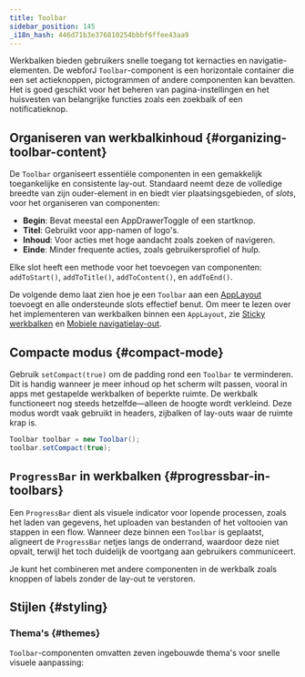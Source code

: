 ```yaml
---
title: Toolbar
sidebar_position: 145
_i18n_hash: 446d71b3e376810254bbbf6ffee43aa9
---
```

<DocChip chip="shadow" />
<DocChip chip="name" label="dwc-toolbar" />
<DocChip chip='since' label='24.12' />
<JavadocLink type="toolbar" location="com/webforj/component/layout/toolbar/Toolbar" top='true'/>

Werkbalken bieden gebruikers snelle toegang tot kernacties en navigatie-elementen. De webforJ `Toolbar`-component is een horizontale container die een set actieknoppen, pictogrammen of andere componenten kan bevatten. Het is goed geschikt voor het beheren van pagina-instellingen en het huisvesten van belangrijke functies zoals een zoekbalk of een notificatieknop.

## Organiseren van werkbalkinhoud {#organizing-toolbar-content}

De `Toolbar` organiseert essentiële componenten in een gemakkelijk toegankelijke en consistente lay-out. Standaard neemt deze de volledige breedte van zijn ouder-element in en biedt vier plaatsingsgebieden, of _slots_, voor het organiseren van componenten:

- **Begin**: Bevat meestal een <JavadocLink type="applayout" location="com/webforj/component/layout/applayout/AppDrawerToggle" code='true'>AppDrawerToggle</JavadocLink> of een startknop.
- **Titel**: Gebruikt voor app-namen of logo's.
- **Inhoud**: Voor acties met hoge aandacht zoals zoeken of navigeren.
- **Einde**: Minder frequente acties, zoals gebruikersprofiel of hulp.

Elke slot heeft een methode voor het toevoegen van componenten: `addToStart()`, `addToTitle()`, `addToContent()`, en `addToEnd()`.

De volgende demo laat zien hoe je een `Toolbar` aan een [AppLayout](./app-layout) toevoegt en alle ondersteunde slots effectief benut.
Om meer te lezen over het implementeren van werkbalken binnen een `AppLayout`, zie [Sticky werkbalken](./app-layout#sticky-toolbars) en [Mobiele navigatielay-out](./app-layout#mobile-navigation-layout).

<AppLayoutViewer
path='/webforj/toolbarslots?' mobile='false'
javaE='https://raw.githubusercontent.com/webforj/webforj-documentation/refs/heads/main/src/main/java/com/webforj/samples/views/toolbar/ToolbarSlotsView.java'
height='300px'
/>

## Compacte modus {#compact-mode}

Gebruik `setCompact(true)` om de padding rond een `Toolbar` te verminderen. Dit is handig wanneer je meer inhoud op het scherm wilt passen, vooral in apps met gestapelde werkbalken of beperkte ruimte. De werkbalk functioneert nog steeds hetzelfde—alleen de hoogte wordt verkleind. Deze modus wordt vaak gebruikt in headers, zijbalken of lay-outs waar de ruimte krap is.

```java
Toolbar toolbar = new Toolbar();
toolbar.setCompact(true);
```

<AppLayoutViewer path='/webforj/toolbarcompact?' mobile='false'
javaE='https://raw.githubusercontent.com/webforj/webforj-documentation/refs/heads/main/src/main/java/com/webforj/samples/views/toolbar/ToolbarCompactView.java'
/>

## `ProgressBar` in werkbalken {#progressbar-in-toolbars}

Een `ProgressBar` dient als visuele indicator voor lopende processen, zoals het laden van gegevens, het uploaden van bestanden of het voltooien van stappen in een flow. Wanneer deze binnen een `Toolbar` is geplaatst, aligneert de `ProgressBar` netjes langs de onderrand, waardoor deze niet opvalt, terwijl het toch duidelijk de voortgang aan gebruikers communiceert.

Je kunt het combineren met andere componenten in de werkbalk zoals knoppen of labels zonder de lay-out te verstoren.

<AppLayoutViewer path='/webforj/toolbarprogressbar?' mobile='false'
javaE='https://raw.githubusercontent.com/webforj/webforj-documentation/refs/heads/main/src/main/java/com/webforj/samples/views/toolbar/ToolbarProgressbarView.java'
/>

## Stijlen {#styling}

### Thema's {#themes}

`Toolbar`-componenten omvatten <JavadocLink type="foundation" location="com/webforj/component/Theme">zeven ingebouwde thema's</JavadocLink> voor snelle visuele aanpassing:

<ComponentDemo 
path='/webforj/toolbartheme?'
javaE='https://raw.githubusercontent.com/webforj/webforj-documentation/refs/heads/main/src/main/java/com/webforj/samples/views/toolbar/ToolbarThemeView.java' 
height = '475px'
/>

<TableBuilder name="Toolbar" />
